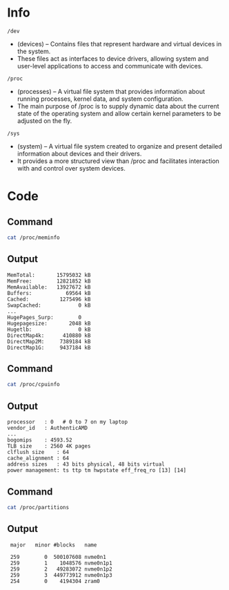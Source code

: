 # Info

```
/dev
```
- (devices) – Contains files that represent hardware and virtual devices in the system. 
- These files act as interfaces to device drivers, allowing system and user-level applications to access and communicate with devices. 


```
/proc
```
- (processes) – A virtual file system that provides information about running processes, kernel data, and system configuration.
- The main purpose of /proc is to supply dynamic data about the current state of the operating system and allow certain kernel parameters to be adjusted on the fly.

```
/sys
```
- (system) – A virtual file system created to organize and present detailed information about devices and their drivers. 
- It provides a more structured view than /proc and facilitates interaction with and control over system devices.




# Code 

## Command
```zsh
cat /proc/meminfo
```
## Output
```
MemTotal:       15795032 kB
MemFree:        12821852 kB
MemAvailable:   13927672 kB
Buffers:           69564 kB
Cached:          1275496 kB
SwapCached:            0 kB
...
HugePages_Surp:        0
Hugepagesize:       2048 kB
Hugetlb:               0 kB
DirectMap4k:      410880 kB
DirectMap2M:     7389184 kB
DirectMap1G:     9437184 kB
```

## Command
```zsh
cat /proc/cpuinfo
```
## Output
```
processor	: 0   # 0 to 7 on my laptop 
vendor_id	: AuthenticAMD
...
bogomips	: 4593.52
TLB size	: 2560 4K pages
clflush size	: 64
cache_alignment	: 64
address sizes	: 43 bits physical, 48 bits virtual
power management: ts ttp tm hwpstate eff_freq_ro [13] [14]
```

## Command
```zsh
cat /proc/partitions
```
## Output
```
 major   minor #blocks   name

 259        0  500107608 nvme0n1
 259        1    1048576 nvme0n1p1
 259        2   49283072 nvme0n1p2
 259        3  449773912 nvme0n1p3
 254        0    4194304 zram0
```
